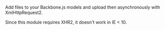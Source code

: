 Add files to your Backbone.js models and upload then asynchronously with XmlHttpRequest2.

Since this module requires XHR2, it doesn't work in IE < 10.